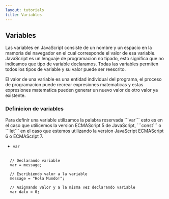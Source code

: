 ```yaml
---
layout: tutorials
title: Variables
---
```

<h2 class="tutorials-content__sub-title">Variables</h2>

<p class="tutorials-content__text">Las variables en JavaScript consiste de un nombre y un espacio en la mamoria del navegador en el cual corresponde el valor de esa variable. JavaScript es un lenguaje de programacion no tipado, esto significa que no indicamos que tipo de variable declaramos. Todas las variables permiten todos los tipos de variable y su valor puede ser reescrito.</p>

<p class="tutorials-content__text">El valor de una variable es una entidad individual del programa, el proceso de programacion puede recrear expresiones matematicas y estas expresiones matematica pueden generar un nuevo valor de otro valor ya existente.</p>

<h3 class="tutorials-content__sub-title">Definicion de variables</h3>

<p class="tutorials-content__text">Para definir una variable utilizamos la palabra reservada ```var``` esto es en el caso que utilicemos la version ECMAScript 5 de JavaScript, ```const``` o ```let``` en el caso que estemos utilizando la version JavaScript ECMAScript 6 o ECMAScript 7.</p>

* ```var```

<pre>
  <code class="language-javascript">
  // Declarando variable
  var = message;

  // Escribiendo valor a la variable
  message = "Hola Mundo!";

  // Asignando valor y a la misma vez declarando variable
  var dato = 0;
  </code>
</pre>

